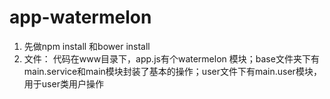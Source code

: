 # app-watermelon
1. 先做npm install 和bower install
2. 文件：
代码在www目录下，app.js有个watermelon 模块；base文件夹下有main.service和main模块封装了基本的操作；user文件下有main.user模块，用于user类用户操作
